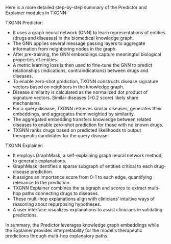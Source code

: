 Here is a more detailed step-by-step summary of the Predictor and Explainer modules in TXGNN:

TXGNN Predictor:
- It uses a graph neural network (GNN) to learn representations of entities (drugs and diseases) in the biomedical knowledge graph. 
- The GNN applies several message passing layers to aggregate information from neighboring nodes in the graph.
- After pre-training, the GNN embeddings capture meaningful biological properties of entities.
- A metric learning loss is then used to fine-tune the GNN to predict relationships (indications, contraindications) between drugs and diseases.
- To enable zero-shot prediction, TXGNN constructs disease signature vectors based on neighbors in the knowledge graph. 
- Disease similarity is calculated as the normalized dot product of signature vectors. Similar diseases (>0.2 score) likely share mechanisms.
- For a query disease, TXGNN retrieves similar diseases, generates their embeddings, and aggregates them weighted by similarity.  
- The aggregated embedding transfers knowledge between related diseases to enable zero-shot prediction for those with no known drugs.
- TXGNN ranks drugs based on predicted likelihoods to output therapeutic candidates for the query disease.

TXGNN Explainer:
- It employs GraphMask, a self-explaining graph neural network method, to generate explanations.
- GraphMask identifies a sparse subgraph of entities critical to each drug-disease prediction.
- It assigns an importance score from 0-1 to each edge, quantifying relevance to the prediction.
- TXGNN Explainer combines the subgraph and scores to extract multi-hop paths connecting drugs to diseases. 
- These multi-hop explanations align with clinicians' intuitive ways of reasoning about repurposing hypotheses.
- A user interface visualizes explanations to assist clinicians in validating predictions.

In summary, the Predictor leverages knowledge graph embeddings while the Explainer provides interpretability for the model's therapeutic predictions through multi-hop explanatory paths.